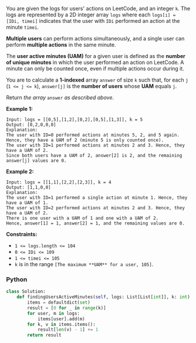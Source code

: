 You are given the logs for users' actions on LeetCode, and an integer  `k`. The logs are represented by a 2D integer array  `logs`  where each  `logs[i] = [IDi, timei]`  indicates that the user with  `IDi`  performed an action at the minute  `timei`.

**Multiple users**  can perform actions simultaneously, and a single user can perform  **multiple actions**  in the same minute.

The  **user active minutes (UAM)**  for a given user is defined as the  **number of unique minutes**  in which the user performed an action on LeetCode. A minute can only be counted once, even if multiple actions occur during it.

You are to calculate a  **1-indexed**  array  `answer`  of size  `k`  such that, for each  `j`  (`1 <= j <= k`),  `answer[j]`  is the  **number of users**  whose  **UAM**  equals  `j`.

Return  _the array_ `answer` _as described above_.

**Example 1:**
```
Input: logs = [[0,5],[1,2],[0,2],[0,5],[1,3]], k = 5
Output: [0,2,0,0,0]
Explanation:
The user with ID=0 performed actions at minutes 5, 2, and 5 again. Hence, they have a UAM of 2 (minute 5 is only counted once).
The user with ID=1 performed actions at minutes 2 and 3. Hence, they have a UAM of 2.
Since both users have a UAM of 2, answer[2] is 2, and the remaining answer[j] values are 0.
```

**Example 2:**
```
Input: logs = [[1,1],[2,2],[2,3]], k = 4
Output: [1,1,0,0]
Explanation:
The user with ID=1 performed a single action at minute 1. Hence, they have a UAM of 1.
The user with ID=2 performed actions at minutes 2 and 3. Hence, they have a UAM of 2.
There is one user with a UAM of 1 and one with a UAM of 2.
Hence, answer[1] = 1, answer[2] = 1, and the remaining values are 0.
```

**Constraints:**

-   `1 <= logs.length <= 104`
-   `0 <= IDi <= 109`
-   `1 <= timei <= 105`
-   `k`  is in the range  `[The maximum **UAM** for a user, 105]`.


### Python
```python
class Solution:
    def findingUsersActiveMinutes(self, logs: List[List[int]], k: int) -> List[int]:
        items = defaultdict(set)
        result = [0 for _ in range(k)]
        for user, m in logs:
            items[user].add(m)
        for k, v in items.items():
            result[len(v) - 1] += 1
        return result
```